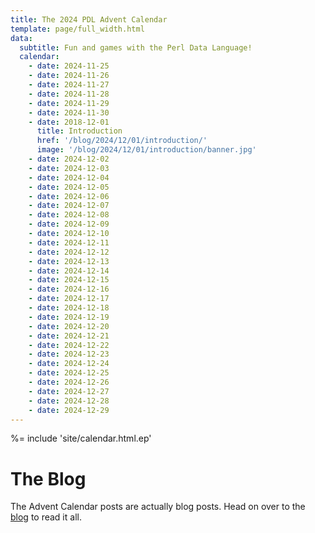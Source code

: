 ```yaml
---
title: The 2024 PDL Advent Calendar
template: page/full_width.html
data:
  subtitle: Fun and games with the Perl Data Language!
  calendar:
    - date: 2024-11-25
    - date: 2024-11-26
    - date: 2024-11-27
    - date: 2024-11-28
    - date: 2024-11-29
    - date: 2024-11-30
    - date: 2018-12-01
      title: Introduction
      href: '/blog/2024/12/01/introduction/'
      image: '/blog/2024/12/01/introduction/banner.jpg'
    - date: 2024-12-02
    - date: 2024-12-03
    - date: 2024-12-04
    - date: 2024-12-05
    - date: 2024-12-06
    - date: 2024-12-07
    - date: 2024-12-08
    - date: 2024-12-09
    - date: 2024-12-10
    - date: 2024-12-11
    - date: 2024-12-12
    - date: 2024-12-13
    - date: 2024-12-14
    - date: 2024-12-15
    - date: 2024-12-16
    - date: 2024-12-17
    - date: 2024-12-18
    - date: 2024-12-19
    - date: 2024-12-20
    - date: 2024-12-21
    - date: 2024-12-22
    - date: 2024-12-23
    - date: 2024-12-24
    - date: 2024-12-25
    - date: 2024-12-26
    - date: 2024-12-27
    - date: 2024-12-28
    - date: 2024-12-29
---
```


%= include 'site/calendar.html.ep'

# The Blog

The Advent Calendar posts are actually blog posts. Head on over to the [blog](/blog) to read it all.
